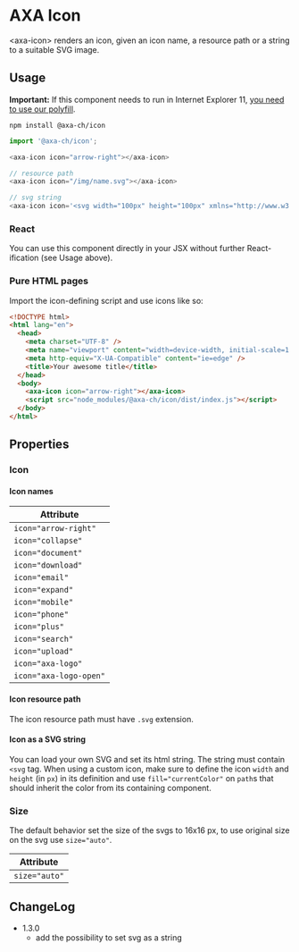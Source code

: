 # AXA Icon

&lt;axa-icon&gt; renders an icon, given an icon name, a resource path or a string to a suitable SVG image.

## Usage

**Important:** If this component needs to run in Internet Explorer 11, [you need to use our polyfill](https://github.com/axa-ch/patterns-library/tree/develop/src/components/05-utils/polyfill).

```
npm install @axa-ch/icon
```

```js
import '@axa-ch/icon';

<axa-icon icon="arrow-right"></axa-icon>

// resource path
<axa-icon icon="/img/name.svg"></axa-icon>

// svg string
<axa-icon icon='<svg width="100px" height="100px" xmlns="http://www.w3.org/2000/svg" viewBox="0 0 96 96"><g fill="none" stroke="currentColor" stroke-linecap="round" stroke-linejoin="round" stroke-width="2"><path d="M34.11 74.27v4.6m34.5-48.23A21.21 21.21 0 0 0 48 15.5a21.23 21.23 0 0 0-20.53 15.07m.43 12.23a21.61 21.61 0 0 0 40.29-.07m1.19-12.18a4.91 4.91 0 0 0-.77.09 19.36 19.36 0 0 1-.42 12.09 5.23 5.23 0 0 0 1.19.14A5.92 5.92 0 0 0 75 36.71a5.92 5.92 0 0 0-5.62-6.16zm-1.19 12.18a19.36 19.36 0 0 0 .42-12.09"/><path d="M27.31 42.87a4 4 0 0 0 .59-.07 19.34 19.34 0 0 1-.43-12.23h-.16m29.51-8.23c-2.77 0-5-3.45-5-6.47m2.49 10.58c-4.85 0-8.79-5.29-8.79-10.58M24.33 76.94l12.84 2.53a61.28 61.28 0 0 0 22.35 0l12.84-2.53m-9.78-2.67v4.6"/><path d="M24.33 76.94c0-13.26 10.75-20.46 24-20.46s24 7.2 24 20.46M54.57 57.37a6.23 6.23 0 1 1-12.45 0M27.81 42.73a5.23 5.23 0 0 1-1.19.14A5.92 5.92 0 0 1 21 36.71a5.92 5.92 0 0 1 5.65-6.16 4.91 4.91 0 0 1 .77.09"/></g></svg>"></axa-icon>'

```

### React

You can use this component directly in your JSX without further React-ification (see Usage above).

### Pure HTML pages

Import the icon-defining script and use icons like so:

```html
<!DOCTYPE html>
<html lang="en">
  <head>
    <meta charset="UTF-8" />
    <meta name="viewport" content="width=device-width, initial-scale=1.0" />
    <meta http-equiv="X-UA-Compatible" content="ie=edge" />
    <title>Your awesome title</title>
  </head>
  <body>
    <axa-icon icon="arrow-right"></axa-icon>
    <script src="node_modules/@axa-ch/icon/dist/index.js"></script>
  </body>
</html>
```

## Properties

### Icon

#### Icon names

| Attribute              |
| ---------------------- |
| `icon="arrow-right"`   |
| `icon="collapse"`      |
| `icon="document"`      |
| `icon="download"`      |
| `icon="email"`         |
| `icon="expand"`        |
| `icon="mobile"`        |
| `icon="phone"`         |
| `icon="plus"`          |
| `icon="search"`        |
| `icon="upload"`        |
| `icon="axa-logo"`      |
| `icon="axa-logo-open"` |

#### Icon resource path

The icon resource path must have `.svg` extension.

#### Icon as a SVG string

You can load your own SVG and set its html string. The string must contain `<svg` tag. When using a custom icon, make sure to define the icon `width` and `height` (in `px`) in its definition and use `fill="currentColor"` on `path`s that should inherit the color from its containing component.

### Size

The default behavior set the size of the svgs to 16x16 px, to use original size on the svg use `size="auto"`.

| Attribute     |
| ------------- |
| `size="auto"` |

## ChangeLog
- 1.3.0
    - add the possibility to set svg as a string
